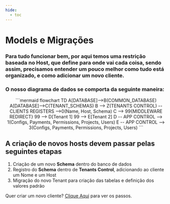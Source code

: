 ```yaml
---
hide:
  - toc
---
```


# **Models e Migrações**

### Para tudo funcionar bem, por aqui temos uma restrição baseada no Host, que define para onde vai cada coisa, sendo assim, precisamos entender um pouco melhor como tudo está organizado, e como adicionar um novo cliente.


### **O nosso diagrama de dados se comporta da seguinte maneira:**
<div style="text-align: center;">
```mermaid
flowchart TD
    A[DATABASE]-->B(COMMON_DATABASE)
    A[DATABASE]-->C(TENANT_SCHEMAS)
    B --> Z(TENANTS CONTROL) -- CLIENTS REGISTERS -->0(Name, Host, Schema)
    C --> 99{MIDDLEWARE REDIRECT}
    99 --> D[Tenant 1]
    99 --> E[Tenant 2]
    D -- APP CONTROL --> 1(Configs, Payments, Permissions, Projects, Users)
    E -- APP CONTROL --> 3(Configs, Payments, Permissions, Projects, Users)
```
</div>


## A criação de novos hosts devem passar pelas seguintes etapas
1. Criação de um novo **Schema** dentro do banco de dados
2. Registro do **Schema** dentro de **Tenants Control**, adicionando ao cliente um Nome e um Host
3. Migração do novo Tenant para criação das tabelas e definição dos valores padrão

Quer criar um novo cliente? [Clique Aqui](./new_host/first_step.md) para ver os passos.